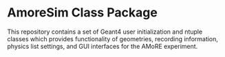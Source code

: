 AmoreSim Class Package
======================
This repository contains a set of Geant4 user initialization and ntuple classes which provides functionality of geometries, recording information, physics list settings, and GUI interfaces for the AMoRE experiment.
